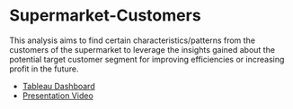 # Supermarket-Customers

This analysis aims to find certain characteristics/patterns from the customers of the supermarket to  leverage the insights gained about the potential target customer segment for improving efficiencies or increasing profit in the future.
* [Tableau Dashboard](https://public.tableau.com/views/SupermarketCustomer_17119769819480/Dashboard?:language=en-US&publish=yes&:sid=&:display_count=n&:origin=viz_share_link)
* [Presentation Video](https://drive.google.com/file/d/1fxpT7tg5jw6P_QJKhV68eYDp-o4IeywE/view?usp=sharing)

